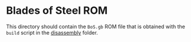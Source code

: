 # Blades of Steel ROM

This directory should contain the `BoS.gb` ROM file that is obtained with the `build` script in the [disassembly](../disassembly/) folder.